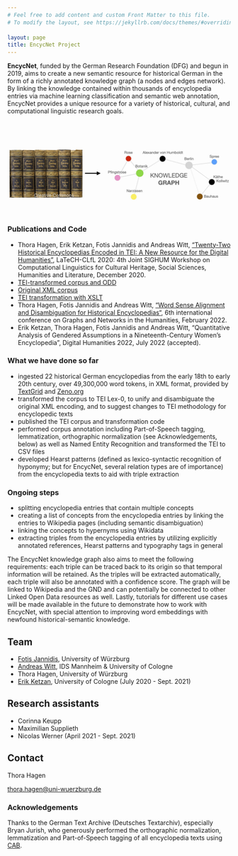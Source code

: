 ```yaml
---
# Feel free to add content and custom Front Matter to this file.
# To modify the layout, see https://jekyllrb.com/docs/themes/#overriding-theme-defaults

layout: page
title: EncycNet Project
---
```


**EncycNet**, funded by the German Research Foundation (DFG) and begun in 2019, aims to
create a new semantic resource for historical German in the form of a richly annotated knowledge graph (a nodes and edges network). By linking the knowledge contained within thousands of encyclopedia entries via machine learning classification and semantic web annotation, EncycNet provides a unique resource for a variety of historical, cultural, and computational linguistic research goals.  
  
    

<img src="EncycNet website image top.jpg" alt="EncycNet - Knowledge Graph" width="900" align="center" style="margin-top: 60px"/>  

<p style="color:grey; margin-bottom: 60px; margin-left: 60px; margin-top: -20px; font-size: 10px; text-align: left"><a href="https://fr.wikipedia.org/wiki/Fichier:2020_11_04_004_Meyers_Konversations_Lexikon.jpg" style="color: #D5D5D5;
  background-color: transparent;">Creative Commons</a></p>


### Publications and Code

- Thora Hagen, Erik Ketzan, Fotis Jannidis and Andreas Witt, [“Twenty-Two Historical Encyclopedias Encoded in TEI: A New Resource for the Digital Humanities”](https://www.aclweb.org/anthology/2020.latechclfl-1.13.pdf), LaTeCH-CLfL 2020: 4th Joint SIGHUM Workshop on Computational Linguistics for Cultural Heritage, Social Sciences, Humanities and Literature, December 2020.
- [TEI-transformed corpus and ODD](http://dx.doi.org/10.5281/zenodo.4039569)
- [Original XML corpus](http://dx.doi.org/10.5281/zenodo.4159491)
- [TEI transformation with XSLT](https://github.com/ThoraHagen/Encyc-Transformation)
- Thora Hagen, Fotis Jannidis and Andreas Witt, [“Word Sense Alignment and Disambiguation for Historical Encyclopedias“](https://graphentechnologien.hypotheses.org/files/2022/01/Word_Sense_Alignment_and_Disambiguation_for_Historical_etc-Hagen_Jannidis_Witt.pdf), 6th international conference on Graphs and Networks in the Humanities, February 2022.
- Erik Ketzan, Thora Hagen, Fotis Jannidis and Andreas Witt, “Quantitative Analysis of Gendered Assumptions in a Nineteenth-Century Women’s Encyclopedia”, Digital Humanities 2022, July 2022 (accepted).



### What we have done so far

- ingested 22 historical German encyclopedias from the early 18th to early 20th century, over 49,300,000 word tokens, in XML format, provided by [TextGrid](https://textgrid.de) and [Zeno.org](http://www.zeno.org)
- transformed the corpus to TEI Lex-0, to unify and disambiguate the original XML encoding, and to suggest changes to  TEI methodology for  encyclopedic texts
- published the TEI corpus and transformation code
- performed corpus annotation including Part-of-Speech tagging, lemmatization, orthographic normalization (see Acknowledgements, below) as well as Named Entity Recognition and transformed the TEI to CSV files
- developed Hearst patterns (defined as lexico-syntactic recognition of hyponymy; but for EncycNet, several relation types are of importance) from the encyclopedia texts to aid with triple extraction

### Ongoing steps

- splitting encyclopedia entries that contain multiple concepts
- creating a list of concepts from the encyclopedia entries by linking the entries to Wikipedia pages (including semantic disambiguation)
- linking the concepts to hypernyms using Wikidata
- extracting triples from the encyclopedia entries by utilizing explicitly annotated references, Hearst patterns and typography tags in general

The EncycNet knowledge graph also aims to meet the following requirements: each triple can be traced back to its origin so that temporal information will be retained. As the triples will be extracted automatically, each triple will also be annotated with a confidence score. The graph will be linked to Wikipedia and the GND and can potentially be connected to other Linked Open Data resources as well. Lastly, tutorials for different use cases will be made available in the future to demonstrate how to work with EncycNet, with special attention to improving word embeddings with newfound historical-semantic knowledge.
  
## Team

- [Fotis Jannidis](http://www.jannidis.de), University of Würzburg
- [Andreas Witt](https://www1.ids-mannheim.de/digspra/personal/witt.html), IDS Mannheim & University of Cologne
- Thora Hagen, University of Würzburg
- [Erik Ketzan](https://www.erikketzan.com), University of Cologne (July 2020 - Sept. 2021)

## Research assistants

- Corinna Keupp
- Maximilian Supplieth
- Nicolas Werner (April 2021 - Sept. 2021)


## Contact

Thora Hagen

<thora.hagen@uni-wuerzburg.de>

### Acknowledgements

Thanks to the German Text Archive (Deutsches Textarchiv), especially Bryan Jurish, who
generously performed the orthographic normalization, lemmatization and Part-of-Speech tagging of all encyclopedia texts using [CAB](https://kaskade.dwds.de/~moocow/software/DTA-CAB/doc/html/DTA.CAB.WebServiceHowto.html).
